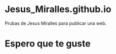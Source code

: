# Jesus_Miralles.github.io
Prubas de Jesus Miralles para publicar una web.
<H1> Espero que te guste </h1>


